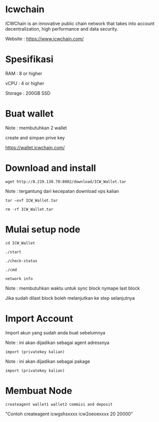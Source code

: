 # Icwchain

ICWChain is an innovative public chain network that takes into account decentralization, high performance and data security.

Website : https://www.icwchain.com/
# Spesifikasi
RAM   : 8 or higher

vCPU : 4 or higher

Storage : 200GB SSD 
# Buat wallet 
Note : membutuhkan 2 wallet

create and simpan prive key

https://wallet.icwchain.com/

# Download and install
```
wget http://8.219.130.70:8002/download/ICW_Wallet.tar
```
Note : tergantung dari kecepatan download vps kalian

```
tar –xvf ICW_Wallet.tar
```
```
rm -rf ICW_Wallet.tar
```
# Mulai setup node
```
cd ICW_Wallet
```
```
./start
```
```
./check-status
```
```
./cmd
```
```
network info
```

Note : membutuhkan waktu untuk sync block nymape last block

Jika sudah dilast block boleh melanjutkan ke step selanjutnya

# Import Account 

Import akun yang sudah anda buat sebelumnya

Note : ini akan dijadikan sebagai agent adressnya


``` 
import (privatekey kalian)
```

Note : ini akan dijadikan sebagai pakage
```
import (privatekey kalian)
```

# Membuat Node

```
createagent wallet1 wallet2 commisi and deposit
```
"Contoh createagent icwgshsxxxx icw2oeoexxxx 20 20000"
